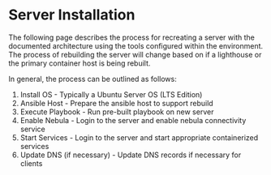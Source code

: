 # Server Installation

The following page describes the process for recreating a server
with the documented architecture using the tools configured within
the environment. The process of rebuilding the server will change
based on if a lighthouse or the primary container host is being
rebuilt.

In general, the process can be outlined as follows:

1. Install OS - Typically a Ubuntu Server OS (LTS Edition)
2. Ansible Host - Prepare the ansible host to support rebuild
3. Execute Playbook - Run pre-built playbook on new server
4. Enable Nebula - Login to the server and enable nebula connectivity service
5. Start Services - Login to the server and start appropriate containerized services
4. Update DNS (if necessary) - Update DNS records if necessary for clients
